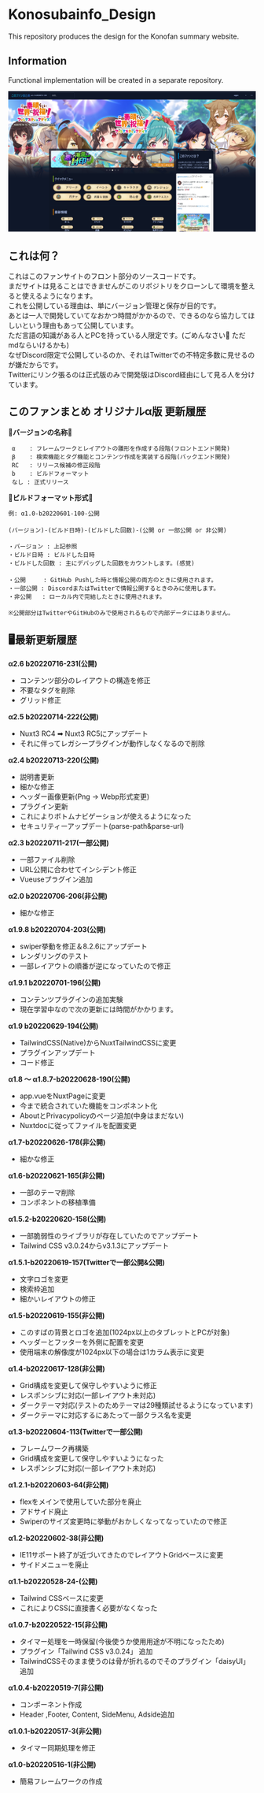 # Konosubainfo_Design

This repository produces the design for the Konofan summary website.

## Information

Functional implementation will be created in a separate repository.

![picture 1](/1docimg/1.png)

## これは何？
これはこのファンサイトのフロント部分のソースコードです。  
まだサイトは見ることはできませんがこのリポジトリをクローンして環境を整えると使えるようになります。   
これを公開している理由は、単にバージョン管理と保存が目的です。   
あとは一人で開発していてなおかつ時間がかかるので、できるのなら協力してほしいという理由もあって公開しています。    
ただ言語の知識がある人とPCを持っている人限定です。(ごめんなさい🙇 ただmdならいけるかも)  
なぜDiscord限定で公開しているのか、それはTwitterでの不特定多数に見せるのが嫌だからです。  
Twitterにリンク張るのは正式版のみで開発版はDiscord経由にして見る人を分けています。

## このファンまとめ オリジナルα版  更新履歴


:pushpin:**バージョンの名称**:pushpin:  
```
 α    : フレームワークとレイアウトの雛形を作成する段階(フロントエンド開発)  
 β    : 検索機能とタグ機能とコンテンツ作成を実装する段階(バックエンド開発)  
 RC   : リリース候補の修正段階  
 b    : ビルドフォーマット  
 なし : 正式リリース  
 ```
  
  
:pushpin:**ビルドフォーマット形式**:pushpin:
```md
例: α1.0-b20220601-100-公開

(バージョン)-(ビルド日時)-(ビルドした回数)-(公開 or 一部公開 or 非公開) 

・バージョン : 上記参照
・ビルド日時 : ビルドした日時
・ビルドした回数 : 主にデバッグした回数をカウントします。(感覚)

・公開     : GitHub Pushした時と情報公開の両方のときに使用されます。
・一部公開 : DiscordまたはTwitterで情報公開するときのみに使用します。
・非公開   : ローカル内で完結したときに使用されます。

※公開部分はTwitterやGitHubのみで使用されるもので内部データにはありません。
```

## 🖥最新更新履歴

**α2.6 b20220716-231(公開)**
- コンテンツ部分のレイアウトの構造を修正
- 不要なタグを削除
- グリッド修正

**α2.5 b20220714-222(公開)**
- Nuxt3 RC4 ➡ Nuxt3 RC5にアップデート
- それに伴ってレガシープラグインが動作しなくなるので削除

**α2.4 b20220713-220(公開)**
- 説明書更新
- 細かな修正
- ヘッダー画像更新(Png → Webp形式変更)
- プラグイン更新
- これによりボトムナビゲーションが使えるようになった
- セキュリティーアップデート(parse-path&parse-url)

**α2.3 b20220711-217(一部公開)**
- 一部ファイル削除
- URL公開に合わせてインシデント修正
- Vueuseプラグイン追加

**α2.0 b20220706-206(非公開)**
- 細かな修正

**α1.9.8 b20220704-203(公開)**
- swiper挙動を修正＆8.2.6にアップデート
- レンダリングのテスト
- 一部レイアウトの順番が逆になっていたので修正

**α1.9.1 b20220701-196(公開)**
- コンテンツプラグインの追加実験
- 現在学習中なので次の更新には時間がかかります。

**α1.9 b20220629-194(公開)**
- TailwindCSS(Native)からNuxtTailwindCSSに変更
- プラグインアップデート
- コード修正

**α1.8 ～ α1.8.7-b20220628-190(公開)**  
- app.vueをNuxtPageに変更
- 今まで統合されていた機能をコンポネント化
- AboutとPrivacypolicyのページ追加(中身はまだない)
- Nuxtdocに従ってファイルを配置変更

**α1.7-b20220626-178(非公開)**  
- 細かな修正

**α1.6-b20220621-165(非公開)**  
- 一部のテーマ削除
- コンポネントの移植準備

**α1.5.2-b20220620-158(公開)**  
- 一部脆弱性のライブラリが存在していたのでアップデート  
- Tailwind CSS v3.0.24からv3.1.3にアップデート  

**α1.5.1-b20220619-157(Twitterで一部公開&公開)**  
- 文字ロゴを変更  
- 検索枠追加  
- 細かいレイアウトの修正  

**α1.5-b20220619-155(非公開)**  
- このすばの背景とロゴを追加(1024px以上のタブレットとPCが対象)  
- ヘッダーとフッターを外側に配置を変更  
- 使用端末の解像度が1024px以下の場合は1カラム表示に変更  

**α1.4-b20220617-128(非公開)**  
- Grid構成を変更して保守しやすいように修正  
- レスポンシブに対応(一部レイアウト未対応)  
- ダークテーマ対応(テストのためテーマは29種類試せるようになっています)  
- ダークテーマに対応するにあたって一部クラス名を変更  

**α1.3-b20220604-113(Twitterで一部公開)**  
- フレームワーク再構築  
- Grid構成を変更して保守しやすいようになった  
- レスポンシブに対応(一部レイアウト未対応)  

**α1.2.1-b20220603-64(非公開)**  
- flexをメインで使用していた部分を廃止  
- アドサイド廃止  
- Swiperのサイズ変更時に挙動がおかしくなってなっていたので修正  

**α1.2-b20220602-38(非公開)**  
- IE11サポート終了が近づいてきたのでレイアウトGridベースに変更  
- サイドメニューを廃止  

**α1.1-b20220528-24-(公開)**  
- Tailwind CSSベースに変更  
- これによりCSSに直接書く必要がなくなった  

**α1.0.7-b20220522-15(非公開)**  
- タイマー処理を一時保留(今後使うか使用用途が不明になったため)  
- プラグイン「Tailwind CSS v3.0.24」 追加  
- TailwindCSSそのまま使うのは骨が折れるのでそのプラグイン「daisyUI」追加  

**α1.0.4-b20220519-7(非公開)**  
- コンポーネント作成  
- Header ,Footer, Content, SideMenu, Adside追加  

**α1.0.1-b20220517-3(非公開)**  
- タイマー同期処理を修正  

**α1.0-b20220516-1(非公開)**  
- 簡易フレームワークの作成
